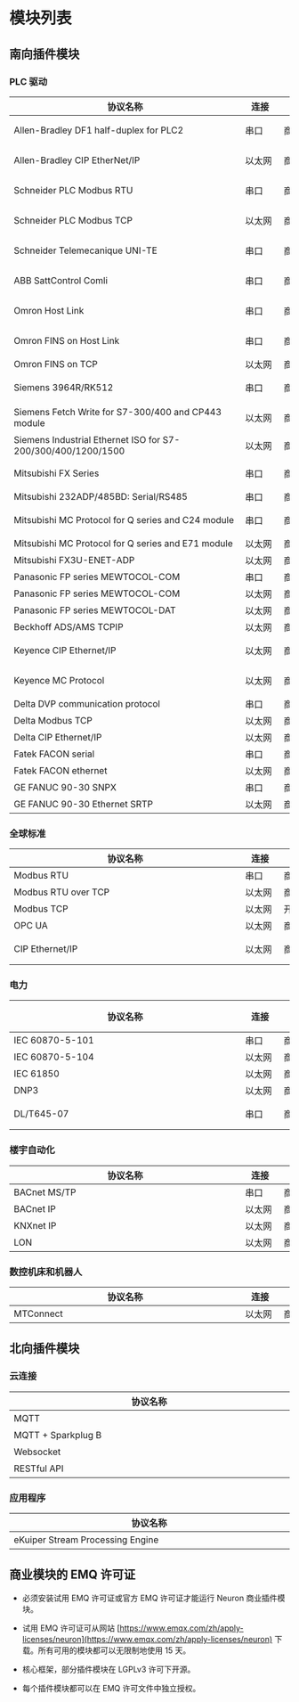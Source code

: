 # 模块列表

## 南向插件模块

### PLC 驱动

| 协议名称                                                      | 连接    | 类型  | 是否可用      | 备注                           |
| ------------------------------------------------------------ | ------ | ---- | ------------ | -------------------------------- |
| <div style="width:300pt">Allen-Bradley DF1 half-duplex for PLC2</div>                       | <div style="width:40pt">串口</div>    | <div style="width:40pt">商业</div> | <div style="width:50pt">仅 V1.x 可用</div>  | <div style="width:60pt">用于 PLC2 和 PLC5</div>                |
| <div style="width:300pt">Allen-Bradley CIP EtherNet/IP</div>                                | <div style="width:40pt">以太网</div>  | <div style="width:40pt">商业</div> | <div style="width:50pt">否</div>            | <div style="width:60pt">CIP – 通用工业协议</div> |
| <div style="width:300pt">Schneider PLC Modbus RTU</div>                                     | <div style="width:40pt">串口</div>    | <div style="width:40pt">商业</div> | <div style="width:50pt">仅 V1.x 可用</div>  | |
| <div style="width:300pt">Schneider PLC Modbus TCP</div>                                     | <div style="width:40pt">以太网</div>  | <div style="width:40pt">商业</div> | <div style="width:50pt">仅 V1.x 可用</div>  | |
| <div style="width:300pt">Schneider Telemecanique UNI-TE</div>                               | <div style="width:40pt">串口</div>    | <div style="width:40pt">商业</div> | <div style="width:50pt">仅 V1.x 可用</div>  | |
| <div style="width:300pt">ABB SattControl Comli</div>                                        | <div style="width:40pt">串口</div>    | <div style="width:40pt">商业</div> | <div style="width:50pt">仅 V1.x 可用</div>  | |
| <div style="width:300pt">Omron Host Link</div>                                              | <div style="width:40pt">串口</div>    | <div style="width:40pt">商业</div> | <div style="width:50pt">仅 V1.x 可用</div>  | <div style="width:60pt">用于单连接和多连接</div> |
| <div style="width:300pt">Omron FINS on Host Link</div>                                      | <div style="width:40pt">串口</div>    | <div style="width:40pt">商业</div> | <div style="width:50pt">仅 V1.x 可用</div>  | |
| <div style="width:300pt">Omron FINS on TCP</div>                                            | <div style="width:40pt">以太网</div>  | <div style="width:40pt">商业</div> | <div style="width:50pt">是</div>            | |
| <div style="width:300pt">Siemens 3964R/RK512</div>                                          | <div style="width:40pt">串口</div>    | <div style="width:40pt">商业</div> | <div style="width:50pt">仅 V1.x 可用</div>  | <div style="width:60pt">用于 S5 和 S7</div> |
| <div style="width:300pt">Siemens Fetch Write for S7-300/400 and CP443 module</div>          | <div style="width:40pt">以太网</div>  | <div style="width:40pt">商业</div> | <div style="width:50pt">仅 V1.x 可用</div>  | |
| <div style="width:300pt">Siemens Industrial Ethernet ISO for S7-200/300/400/1200/1500</div> | <div style="width:40pt">以太网</div>  | <div style="width:40pt">商业</div> | <div style="width:50pt">是</div>            | |
| <div style="width:300pt">Mitsubishi FX Series</div>                                         | <div style="width:40pt">串口</div>    | <div style="width:40pt">商业</div> | <div style="width:50pt">仅 V1.x 可用</div>  | |
| <div style="width:300pt">Mitsubishi 232ADP/485BD: Serial/RS485</div>                        | <div style="width:40pt">串口</div>    | <div style="width:40pt">商业</div> | <div style="width:50pt">否</div>           | |
| <div style="width:300pt">Mitsubishi MC Protocol for Q series and C24 module</div>           | <div style="width:40pt">串口</div>    | <div style="width:40pt">商业</div> | <div style="width:50pt">仅 V1.x 可用</div>  | |
| <div style="width:300pt">Mitsubishi MC Protocol for Q series and E71 module</div>           | <div style="width:40pt">以太网</div>  | <div style="width:40pt">商业</div> | <div style="width:50pt">是</div>            | |
| <div style="width:300pt">Mitsubishi FX3U-ENET-ADP</div>                                     | <div style="width:40pt">以太网</div>  | <div style="width:40pt">商业</div> | <div style="width:50pt">否</div>            | <div style="width:60pt">只用于 FX</div>   |
| <div style="width:300pt">Panasonic FP series MEWTOCOL-COM</div>                             | <div style="width:40pt">串口</div>    | <div style="width:40pt">商业</div> | <div style="width:50pt">否</div>            | |
| <div style="width:300pt">Panasonic FP series MEWTOCOL-COM</div>                             | <div style="width:40pt">以太网</div>  | <div style="width:40pt">商业</div> | <div style="width:50pt">否</div>            | |
| <div style="width:300pt">Panasonic FP series MEWTOCOL-DAT</div>                             | <div style="width:40pt">以太网</div>  | <div style="width:40pt">商业</div> | <div style="width:50pt">否</div>            | |
| <div style="width:300pt">Beckhoff ADS/AMS TCPIP</div>                                       | <div style="width:40pt">以太网</div>  | <div style="width:40pt">商业</div> | <div style="width:50pt">否</div>            | |
| <div style="width:300pt">Keyence CIP Ethernet/IP</div>                                      | <div style="width:40pt">以太网</div>  | <div style="width:40pt">商业</div> | <div style="width:50pt">否</div>            | <div style="width:60pt">CIP – 通用工业协议</div> |
| <div style="width:300pt">Keyence MC Protocol</div>                                          | <div style="width:40pt">以太网</div>  | <div style="width:40pt">商业</div> | <div style="width:50pt">否</div>            | <div style="width:60pt">三菱 MC 协议</div> |
| <div style="width:300pt">Delta DVP communication protocol</div>                             | <div style="width:40pt">串口</div>    | <div style="width:40pt">商业</div> | <div style="width:50pt">否</div>            | |
| <div style="width:300pt">Delta Modbus TCP</div>                                             | <div style="width:40pt">以太网</div>  | <div style="width:40pt">商业</div> | <div style="width:50pt">否</div>            | |
| <div style="width:300pt">Delta CIP Ethernet/IP</div>                                        | <div style="width:40pt">以太网</div>  | <div style="width:40pt">商业</div> | <div style="width:50pt">否</div>            | |
| <div style="width:300pt">Fatek FACON serial</div>                                           | <div style="width:40pt">串口</div>    | <div style="width:40pt">商业</div> | <div style="width:50pt">否</div>            | |
| <div style="width:300pt">Fatek FACON ethernet</div>                                         | <div style="width:40pt">以太网</div>  | <div style="width:40pt">商业</div> | <div style="width:50pt">否</div>            | |
| <div style="width:300pt">GE FANUC 90-30 SNPX</div>                                          | <div style="width:40pt">串口</div>    | <div style="width:40pt">商业</div> | <div style="width:50pt">否</div>            | |
| <div style="width:300pt">GE FANUC 90-30 Ethernet SRTP</div>                                 | <div style="width:40pt">以太网</div>  | <div style="width:40pt">商业</div> | <div style="width:50pt">否</div>            | |

### 全球标准

| 协议名称                                                      | 连接    | 类型  | 是否可用      | 备注                           |
| ------------------------------------------------------------ | ------ | ---- | ------------ | -------------------------------- |
| <div style="width:300pt">Modbus RTU</div>              | <div style="width:40pt">串口</div>    | <div style="width:40pt">商业</div> | <div style="width:50pt">是</div>           |  |
| <div style="width:300pt">Modbus RTU over TCP</div>     | <div style="width:40pt">以太网</div>  | <div style="width:40pt">商业</div> | <div style="width:50pt">是</div>            |  |
| <div style="width:300pt">Modbus TCP</div>              | <div style="width:40pt">以太网</div>  | <div style="width:40pt">开源</div> | <div style="width:50pt">是</div>            |  |
| <div style="width:300pt">OPC UA</div>                  | <div style="width:40pt">以太网</div>  | <div style="width:40pt">商业</div> | <div style="width:50pt">是</div>            |  |
| <div style="width:300pt">CIP Ethernet/IP</div>         | <div style="width:40pt">以太网</div>  | <div style="width:40pt">商业</div> | <div style="width:50pt">否</div>             | <div style="width:60pt">CIP –通用工业协议</div> |

### 电力

| 协议名称             | 连接    | 类型       | 是否可用   | 备注     |
| ------------------- | ------ | --------- | --------- | ---------- |
| <div style="width:300pt">IEC 60870-5-101</div>     | <div style="width:40pt">串口</div>     | <div style="width:40pt">商业</div>      | <div style="width:50">否</div>         | |
| <div style="width:300pt">IEC 60870-5-104</div>     | <div style="width:40pt">以太网</div>  | <div style="width:40pt">商业</div>       | <div style="width:50">是</div>        | |
| <div style="width:300pt">IEC 61850</div>           | <div style="width:40pt">以太网</div>  | <div style="width:40pt">商业</div>       | <div style="width:50">否</div>        | |
| <div style="width:300pt">DNP3</div>                | <div style="width:40pt">以太网</div>  | <div style="width:40pt">商业</div>       | <div style="width:50">否</div>        | |
| <div style="width:300pt">DL/T645-07</div>          | <div style="width:40pt">串口</div>    | <div style="width:40pt">商业</div>       | <div style="width:50">是</div>       | <div style="width:60pt">中国电力仪表标准</div>  |

### 楼宇自动化

| 协议名称        | 连接      | 类型       | 是否可用  | 备注 |
| -------------- | ------- | ---------- | -------- | ------ |
| <div style="width:300pt">BACnet MS/TP</div>    | <div style="width:40pt">串口</div>   | <div style="width:40pt">商业</div>       | <div style="width:50pt">否</div>         | <div style="width:60pt"> </div> |
| <div style="width:300pt">BACnet IP</div>      | <div style="width:40pt">以太网</div>  | <div style="width:40pt">商业</div>        | <div style="width:50pt">是</div>        | |
| <div style="width:300pt">KNXnet IP</div>      | <div style="width:40pt">以太网</div>  | <div style="width:40pt">商业</div>        | <div style="width:50pt">是</div>        | |
| <div style="width:300pt">LON</div>            | <div style="width:40pt">以太网</div>  | <div style="width:40pt">商业</div>        | <div style="width:50pt">否</div>        | |

### 数控机床和机器人

| 协议名称       | 连接     | 类型   | 是否可用   | 备注     |
| ------------- | ------- | ----- | --------- | ------- |
| <div style="width:300pt">MTConnect</div>      | <div style="width:40pt">以太网</div>    | <div style="width:40pt">商业</div>    | <div style="width:50pt">否</div>         | <div style="width:60pt"> </div> |

## 北向插件模块

### 云连接

| 协议名称                                 | 类型                                 | 是否可用                                | 备注                  |
| --------------------------------------- | ----------------------------------- | -------------------------------------- | -------------------- |
| <div style="width:365pt">MQTT</div>                   | <div style="width:40pt">开源</div>   | <div style="width:50pt">是</div>       | <div style="width:60pt"> </div> |
| <div style="width:365pt">MQTT + Sparkplug B</div>     | <div style="width:40pt">商业</div>   | <div style="width:50pt">是</div>       |  |
| <div style="width:365pt">Websocket</div>              | <div style="width:40pt">商业</div>   | <div style="width:50pt">否</div>       |  |
| <div style="width:365pt">RESTful API</div>            | <div style="width:40pt">开源</div>   | <div style="width:50pt">是</div>       |  |

### 应用程序

| 协议名称                                                            | 类型                                  | 是否可用                                 | 备注 |
| ----------------------------------------------------------------- | ------------------------------------- | --------------------------------------- | ------ |
| <div style="width:365pt">eKuiper Stream Processing Engine</div>   | <div style="width:40pt">开源</div>    | <div style="width:50pt">是</div>         | <div style="width:60pt"> </div>  |

## 商业模块的 EMQ 许可证

* 必须安装试用 EMQ 许可证或官方 EMQ 许可证才能运行 Neuron 商业插件模块。

* 试用 EMQ 许可证可从网站 [https://www.emqx.com/zh/apply-licenses/neuron](https://www.emqx.com/zh/apply-licenses/neuron) 下载。所有可用的模块都可以无限制地使用 15 天。

* 核心框架，部分插件模块在 LGPLv3 许可下开源。

* 每个插件模块都可以在 EMQ 许可文件中独立授权。
